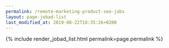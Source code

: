 ```yaml
---
permalink: /remote-marketing-product-seo-jobs
layout: page-jobad-list
last_modified_at: 2019-08-22T18:35:26+0200
---
```

{% include render_jobad_list.html permalink=page.permalink %}
